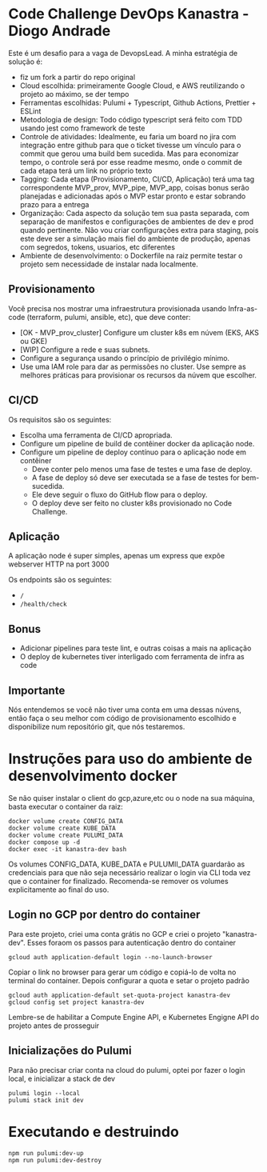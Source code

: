 # Code Challenge DevOps Kanastra - Diogo Andrade

Este é um desafio para a vaga de DevopsLead. A minha estratégia de solução é:

- fiz um fork a partir do repo original
- Cloud escolhida: primeiramente Google Cloud, e AWS reutilizando o projeto ao máximo, se der tempo
- Ferramentas escolhidas: Pulumi + Typescript, Github Actions, Prettier + ESLint
- Metodologia de design: Todo código typescript será feito com TDD usando jest como framework de teste
- Controle de atividades: Idealmente, eu faria um board no jira com integração entre github para que o ticket tivesse um vínculo para o commit que gerou uma build bem sucedida. Mas para economizar tempo, o controle será por esse readme mesmo, onde o commit de cada etapa terá um link no próprio texto
- Tagging: Cada etapa (Provisionamento, CI/CD, Aplicação) terá uma tag correspondente MVP_prov, MVP_pipe, MVP_app, coisas bonus serão planejadas e adicionadas após o MVP estar pronto e estar sobrando prazo para a entrega
- Organização: Cada aspecto da solução tem sua pasta separada, com separação de manifestos e configurações de ambientes de dev e prod quando pertinente. Não vou criar configurações extra para staging, pois este deve ser a simulação mais fiel do ambiente de produção, apenas com segredos, tokens, usuarios, etc diferentes
- Ambiente de desenvolvimento: o Dockerfile na raiz permite testar o projeto sem necessidade de instalar nada localmente.

## Provisionamento

Você precisa nos mostrar uma infraestrutura provisionada usando Infra-as-code (terraform, pulumi, ansible, etc),
que deve conter:

- [OK - MVP_prov_cluster] Configure um cluster k8s em núvem (EKS, AKS ou GKE)
- [WIP] Configure a rede e suas subnets.
- Configure a segurança usando o princípio de privilégio mínimo.
- Use uma IAM role para dar as permissões no cluster.
  Use sempre as melhores práticas para provisionar os recursos da núvem que escolher.

## CI/CD

Os requisitos são os seguintes:

- Escolha uma ferramenta de CI/CD apropriada.
- Configure um pipeline de build de contêiner docker da aplicação node.
- Configure um pipeline de deploy contínuo para o aplicação node em contêiner
  - Deve conter pelo menos uma fase de testes e uma fase de deploy.
  - A fase de deploy só deve ser executada se a fase de testes for bem-sucedida.
  - Ele deve seguir o fluxo do GitHub flow para o deploy.
  - O deploy deve ser feito no cluster k8s provisionado no Code Challenge.

## Aplicação

A aplicação node é super simples, apenas um express que expõe webserver HTTP na port 3000

Os endpoints são os seguintes:

- `/`
- `/health/check`

## Bonus

- Adicionar pipelines para teste lint, e outras coisas a mais na aplicação
- O deploy de kubernetes tiver interligado com ferramenta de infra as code

## Importante

Nós entendemos se você não tiver uma conta em uma dessas núvens, então faça o seu melhor com
código de provisionamento escolhido e disponibilize num repositório git, que nós testaremos.

# Instruções para uso do ambiente de desenvolvimento docker

Se não quiser instalar o client do gcp,azure,etc ou o node na sua máquina, basta executar o container da raiz:

```
docker volume create CONFIG_DATA
docker volume create KUBE_DATA
docker volume create PULUMI_DATA
docker compose up -d
docker exec -it kanastra-dev bash
```

Os volumes CONFIG_DATA, KUBE_DATA e PULUMII_DATA guardarão as credenciais para que não seja necessário realizar o login via CLI toda vez que o container for finalizado. Recomenda-se remover os volumes explicitamente ao final do uso.

## Login no GCP por dentro do container

Para este projeto, criei uma conta grátis no GCP e criei o projeto "kanastra-dev". Esses foraom os passos para autenticação dentro do container

```
gcloud auth application-default login --no-launch-browser
```

Copiar o link no browser para gerar um código e copiá-lo de volta no terminal do container. Depois configurar a quota e setar o projeto padrão

```
gcloud auth application-default set-quota-project kanastra-dev
gcloud config set project kanastra-dev
```

Lembre-se de habilitar a Compute Engine API, e Kubernetes Engigne API do projeto antes de prosseguir

## Inicializações do Pulumi

Para não precisar criar conta na cloud do pulumi, optei por fazer o login local, e inicializar a stack de dev

```
pulumi login --local
pulumi stack init dev
```

# Executando e destruindo

```
npm run pulumi:dev-up
npm run pulumi:dev-destroy
```
